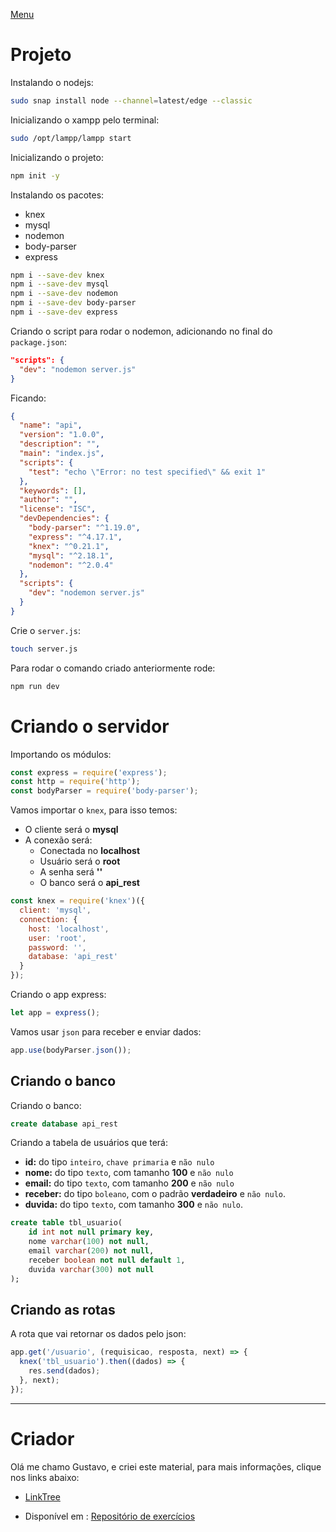 [Menu](../README.md)

# Projeto

Instalando o nodejs:

```bash
sudo snap install node --channel=latest/edge --classic
```


Inicializando o xampp pelo terminal:
```bash
sudo /opt/lampp/lampp start
```

Inicializando o projeto:

```bash
npm init -y
```

Instalando os pacotes:

* knex
* mysql
* nodemon
* body-parser
* express

```bash
npm i --save-dev knex
npm i --save-dev mysql
npm i --save-dev nodemon
npm i --save-dev body-parser
npm i --save-dev express
```

Criando o script para rodar o nodemon, adicionando no final do `package.json`:

```json
"scripts": {
  "dev": "nodemon server.js"
}
```

Ficando:
```json
{
  "name": "api",
  "version": "1.0.0",
  "description": "",
  "main": "index.js",
  "scripts": {
    "test": "echo \"Error: no test specified\" && exit 1"
  },
  "keywords": [],
  "author": "",
  "license": "ISC",
  "devDependencies": {
    "body-parser": "^1.19.0",
    "express": "^4.17.1",
    "knex": "^0.21.1",
    "mysql": "^2.18.1",
    "nodemon": "^2.0.4"
  },
  "scripts": {
    "dev": "nodemon server.js"
  }
}
```

Crie o `server.js`:

```bash
touch server.js
```

Para rodar o comando criado anteriormente rode:

```bash
npm run dev
```

# Criando o servidor

Importando os módulos:

```javascript
const express = require('express');
const http = require('http');
const bodyParser = require('body-parser');
```

Vamos importar o `knex`, para isso temos:
* O cliente será o **mysql**
* A conexão será:
  * Conectada no  **localhost**
  * Usuário será o **root**
  * A senha será **''**
  * O banco será o **api_rest**

```javascript
const knex = require('knex')({
  client: 'mysql',
  connection: {
    host: 'localhost',
    user: 'root',
    password: '',
    database: 'api_rest'
  }
});
```

Criando o app express:

```javascript
let app = express();
```

Vamos usar `json` para receber e enviar dados:
```javascript
app.use(bodyParser.json());
```

## Criando o banco

Criando o banco:
```sql
create database api_rest
```
Criando a tabela de usuários que terá:
* **id:** do tipo `inteiro`, `chave primaria` e `não nulo`
* **nome:** do tipo `texto`, com tamanho **100** e `não nulo`
* **email:** do tipo `texto`, com tamanho **200** e `não nulo`
* **receber:** do tipo `boleano`, com o padrão **verdadeiro** e `não nulo`.
* **duvida:** do tipo `texto`, com tamanho **300** e `não nulo`.

```sql
create table tbl_usuario(
	id int not null primary key,
    nome varchar(100) not null,
    email varchar(200) not null,
    receber boolean not null default 1,
    duvida varchar(300) not null
);
```

## Criando as rotas

A rota que vai retornar os dados pelo json:

```javascript
app.get('/usuario', (requisicao, resposta, next) => {
  knex('tbl_usuario').then((dados) => {
    res.send(dados);
  }, next);
});
```




***

# Criador
Olá me chamo Gustavo, e criei este material, para mais informações, clique nos links abaixo:

* [LinkTree](https://www.linktree.com.br/gusleaooliveira)


* Disponível em : [Repositório de exercícios](../README.md)

